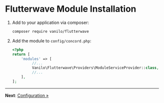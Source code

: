 # Flutterwave Module Installation

1. Add to your application via composer:
    ```bash
    composer require vanilo/flutterwave 
    ```
2. Add the module to `config/concord.php`:
    ```php
    <?php
    return [
        'modules' => [
             //...
             Vanilo\Flutterwave\Providers\ModuleServiceProvider::class,
             //...
        ],
    ]; 
    ```

---

**Next**: [Configuration &raquo;](configuration.md)
